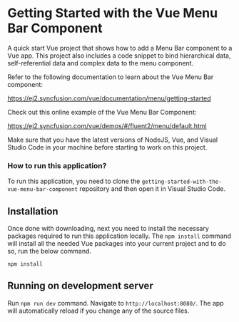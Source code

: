 # Getting Started with the Vue Menu Bar Component
 A quick start Vue project that shows how to add a Menu Bar component to a Vue app. This project also includes a code snippet to bind hierarchical data, self-referential data and complex data to the menu component.
 
Refer to the following documentation to learn about the Vue Menu Bar component:

https://ej2.syncfusion.com/vue/documentation/menu/getting-started

Check out this online example of the Vue Menu Bar Component:

https://ej2.syncfusion.com/vue/demos/#/fluent2/menu/default.html

Make sure that you have the latest versions of NodeJS, Vue, and Visual Studio Code in your machine before starting to work on this project.

### How to run this application?
To run this application, you need to clone the `getting-started-with-the-vue-menu-bar-component` repository and then open it in Visual Studio Code. 

## Installation
Once done with downloading, next you need to install the necessary packages required to run this application locally. The `npm install` command will install all the needed Vue packages into your current project and to do so, run the below command.
```
npm install
```
## Running on development server
Run `npm run dev` command. Navigate to `http://localhost:8080/`. The app will automatically reload if you change any of the source files.

